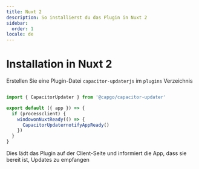 ```yaml
---
title: Nuxt 2
description: So installierst du das Plugin in Nuxt 2
sidebar:
  order: 1
locale: de
---
```


# Installation in Nuxt 2

Erstellen Sie eine Plugin-Datei `capacitor-updaterjs` im `plugins` Verzeichnis

```js

import { CapacitorUpdater } from '@capgo/capacitor-updater'

export default ({ app }) => {
  if (processclient) {
    windowonNuxtReady(() => {
      CapacitorUpdaternotifyAppReady()
    })
  }
}
```

Dies lädt das Plugin auf der Client-Seite und informiert die App, dass sie bereit ist, Updates zu empfangen
